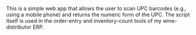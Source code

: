 This is a simple web app that allows the user to scan UPC barcodes (e.g., using a mobile phone) and returns the numeric form of the UPC.
The script itself is used in the order-entry and inventory-count tools of my wine-distributor ERP.
